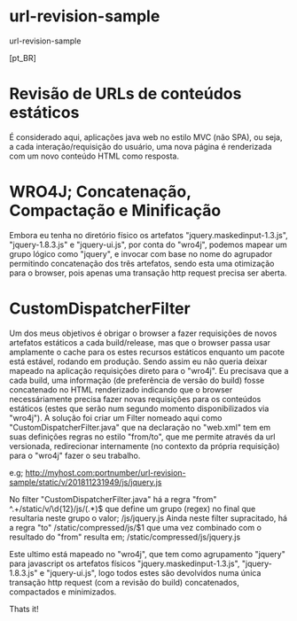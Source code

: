 # url-revision-sample
url-revision-sample

[pt_BR]
# Revisão de URLs de conteúdos estáticos
É considerado aqui, aplicações java web no estilo MVC (não SPA), ou seja, a cada interação/requisição do usuário, uma nova página é renderizada com um novo conteúdo HTML como resposta.

# WRO4J; Concatenação, Compactação e Minificação 
Embora eu tenha no diretório físico os artefatos "jquery.maskedinput-1.3.js", "jquery-1.8.3.js" e "jquery-ui.js", por conta do "wro4j", podemos mapear um grupo lógico como "jquery", e invocar com base no nome do agrupador permitindo concatenação dos três artefatos, sendo esta uma otimização para o browser, pois apenas uma transação http request precisa ser aberta.

# CustomDispatcherFilter
Um dos meus objetivos é obrigar o browser a fazer requisições de novos artefatos estáticos a cada build/release, mas que o browser passa usar amplamente o cache para os estes recursos estáticos enquanto um pacote está estável, rodando em produção.
Sendo assim eu não queria deixar mapeado na aplicação requisições direto para o "wro4j". Eu precisava que a cada build, uma informação (de preferência de versão do build) fosse concatenado no HTML renderizado indicando que o browser necessáriamente precisa fazer novas requisições para os conteúdos estáticos (estes que serão num segundo momento disponibilizados via "wro4j").
A solução foi criar um Filter nomeado aqui como "CustomDispatcherFilter.java" que na declaração no "web.xml" tem em suas definições regras no estilo "from/to", que me permite através da url versionada, redirecionar internamente (no contexto da própria requisição) para o "wro4j" fazer o seu trabalho.

e.g; http://myhost.com:portnumber/url-revision-sample/static/v/201811231949/js/jquery.js

No filter "CustomDispatcherFilter.java" há a regra "from" ^.+\/static\/v\/\d{12}\/js\/(.*)$ que define um grupo (regex) no final que resultaria neste grupo o valor; /js/jquery.js
Ainda neste filter supracitado, há a regra "to" \/static\/compressed\/js\/$1 que uma vez combinado com o resultado do "from" resulta em; /static/compressed/js/jquery.js

Este ultimo está mapeado no "wro4j", que tem como agrupamento "jquery" para javascript os artefatos físicos "jquery.maskedinput-1.3.js", "jquery-1.8.3.js" e "jquery-ui.js", logo todos estes são devolvidos numa única transação http request (com a revisão do build) concatenados, compactados e minimizados.

Thats it!
